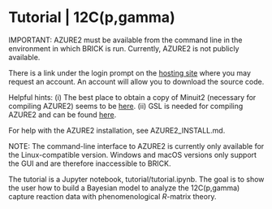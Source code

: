 # Tutorial | 12C(p,gamma)

IMPORTANT: AZURE2 must be available from the command line in the environment
in which BRICK is run.  Currently, AZURE2 is not publicly available. 

There is a link under the login prompt on the [hosting
site](http://azure.nd.edu) where you may request an account. An account will
allow you to download the source code.

Helpful hints:
  (i) The best place to obtain a copy of Minuit2 (necessary for compiling
  AZURE2) seems to be [here](https://github.com/GooFit/Minuit2).
  (ii) GSL is needed for compiling AZURE2 and can be found
  [here](https://www.gnu.org/software/gsl).

For help with the AZURE2 installation, see AZURE2_INSTALL.md.

NOTE: The command-line interface to AZURE2 is currently only available for the
Linux-compatible version. Windows and macOS versions only support the GUI and
are therefore inaccessible to BRICK.

The tutorial is a Jupyter notebook, tutorial/tutorial.ipynb. The goal is to show
the user how to build a Bayesian model to analyze the 12C(p,gamma) capture
reaction data with phenomenological $R$-matrix theory.

